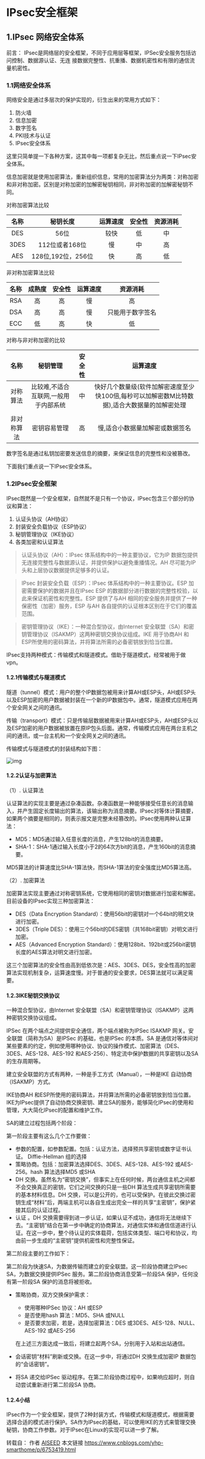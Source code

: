 # IPsec安全框架

## 1.IPsec 网络安全体系

前言：
IPsec是网络层的安全框架，不同于应用层等框架，IPSec安全服务包括访问控制、数据源认证、无连 接数据完整性、抗重播、数据机密性和有限的通信流量机密性。

### 1.1网络安全体系

网络安全是通过多层次的保护实现的，衍生出来的常用方式如下：

1. 防火墙
2. 信息加密
3. 数字签名
4. PKI技术与认证
5. IPsec安全体系

这里只简单提一下各种方案，这其中每一项都复杂无比，然后重点说一下IPsec安全体系。

信息加密就是使用加密算法，重新组织信息，常用的加密算法分为两类：对称加密和非对称加密。区别是对称加密的加解密秘钥相同，非对称加密的加解密秘钥不同。

对称加密算法比较

| 名称 |      秘钥长度      | 运算速度 | 安全性 | 资源消耗 |
| :--: | :----------------: | :------: | :----: | :------: |
| DES  |        56位        |   较快   |   低   |    中    |
| 3DES |   112位或者168位   |    慢    |   中   |    高    |
| AES  | 128位,192位，256位 |    快    |   高   |    低    |

非对称加密算法比较

| 名称 | 成熟度 | 安全性 | 运算速度 |     资源消耗     |
| :--: | :----: | :----: | :------: | :--------------: |
| RSA  |   高   |   高   |    慢    |        高        |
| DSA  |   高   |   高   |    慢    | 只能用于数字签名 |
| ECC  |   低   |   高   |    快    |        低        |

对称与非对称加密的比较

|    名称    |               秘钥管理               | 安全性 |                           运算速度                           |
| :--------: | :----------------------------------: | :----: | :----------------------------------------------------------: |
|  对称算法  | 比较难,不适合互联网,一般用于内部系统 |   中   | 快好几个数量级(软件加解密速度至少快100倍,每秒可以加解密数M比特数据),适合大数据量的加解密处理 |
|            |                                      |        |                                                              |
| 非对称算法 |             密钥容易管理             |   高   |               慢,适合小数据量加解密或数据签名                |

数字签名是通过私钥加密要发送信息的摘要，来保证信息的完整性和没被篡改。

下面我们重点说一下IPsec安全体系。

### 1.2IPsec安全框架

IPsec既然是一个安全框架，自然就不是只有一个协议，IPsec包含三个部分的协议和算法：

1. 认证头协议（AH协议）
2. 封装安全负载协议（ESP协议）
3. 秘钥管理协议（IKE协议）
4. 各类加密和认证算法

> 认证头协议（AH）：IPsec 体系结构中的一种主要协议，它为IP 数据包提供无连接完整性与数据源认证，并提供保护以避免重播情况。AH 尽可能为IP头和上层协议数据提供足够多的认证。

> IPsec 封装安全负载（ESP）：IPsec 体系结构中的一种主要协议。ESP 加密需要保护的数据并且在IPsec ESP 的数据部分进行数据的完整性校验，以此来保证机密性和完整性。ESP 提供了与AH 相同的安全服务并提供了一种保密性（加密）服务，ESP 与AH 各自提供的认证根本区别在于它们的覆盖范围。

> 密钥管理协议（IKE）：一种混合型协议，由Internet 安全联盟（SA）和密钥管理协议（ISAKMP）这两种密钥交换协议组成。IKE 用于协商AH 和ESP所使用的密码算法，并将算法所需的必备密钥放到恰当位置。

IPsec支持两种模式：传输模式和隧道模式。借助于隧道模式，经常被用于做vpn。

#### 1.2.1传输模式与隧道模式

隧道（tunnel）模式：用户的整个IP数据包被用来计算AH或ESP头，AH或ESP头以及ESP加密的用户数据被封装在一个新的IP数据包中。通常，隧道模式应用在两个安全网关之间的通讯。

传输（transport）模式：只是传输层数据被用来计算AH或ESP头，AH或ESP头以及ESP加密的用户数据被放置在原IP包头后面。通常，传输模式应用在两台主机之间的通讯，或一台主机和一个安全网关之间的通讯。

传输模式与隧道模式的封装结构如下图：

![img](https://images2015.cnblogs.com/blog/614525/201704/614525-20170423183423038-1141211184.png)

#### 1.2.2认证与加密算法

（1）. 认证算法

认证算法的实现主要是通过杂凑函数。杂凑函数是一种能够接受任意长的消息输入，并产生固定长度输出的算法，该输出称为消息摘要。IPsec对等体计算摘要，如果两个摘要是相同的，则表示报文是完整未经篡改的。IPsec使用两种认证算法：

- MD5：MD5通过输入任意长度的消息，产生128bit的消息摘要。
- SHA-1：SHA-1通过输入长度小于2的64次方bit的消息，产生160bit的消息摘要。

MD5算法的计算速度比SHA-1算法快，而SHA-1算法的安全强度比MD5算法高。

（2）. 加密算法

加密算法实现主要通过对称密钥系统，它使用相同的密钥对数据进行加密和解密。目前设备的IPsec实现三种加密算法：

- DES（Data Encryption Standard）：使用56bit的密钥对一个64bit的明文块进行加密。
- 3DES（Triple DES）：使用三个56bit的DES密钥（共168bit密钥）对明文进行加密。
- AES（Advanced Encryption Standard）：使用128bit、192bit或256bit密钥长度的AES算法对明文进行加密。

这三个加密算法的安全性由高到低依次是：AES、3DES、DES，安全性高的加密算法实现机制复杂，运算速度慢。对于普通的安全要求，DES算法就可以满足需要。

#### 1.2.3IKE秘钥交换协议

一种混合型协议，由Internet 安全联盟（SA）和密钥管理协议（ISAKMP）这两种密钥交换协议组成。

IPSec 在两个端点之间提供安全通信，两个端点被称为IPSec ISAKMP 网关。安全联盟（简称为SA）是IPSec 的基础，也是IPSec 的本质。SA 是通信对等体间对某些要素的约定，例如使用哪种协议、协议的操作模式、加密算法（DES、3DES、AES-128、AES-192 和AES-256）、特定流中保护数据的共享密钥以及SA 的生存周期等。

建立安全联盟的方式有两种，一种是手工方式（Manual），一种是IKE 自动协商（ISAKMP）方式。

IKE协商AH 和ESP所使用的密码算法，并将算法所需的必备密钥放到恰当位置。IKE为IPsec提供了自动协商交换密钥、建立SA的服务，能够简化IPsec的使用和管理，大大简化IPsec的配置和维护工作。

SA的建立过程包括两个阶段：

第一阶段主要有这么几个工作要做：

- 参数的配置，如参数配置。包括：认证方法，选择预共享密钥或数字证书认证。
  Diffie-Hellman 组的选择
- 策略协商。包括：加密算法选择DES、3DES、AES-128、AES-192 或AES-256。hash 算法选择MD5 或SHA
- DH 交换。虽然名为“密钥交换”，但事实上在任何时候，两台通信主机之间都不会交换真正的密钥，它们之间交换的只是一些DH 算法生成共享密钥所需要的基本材料信息。DH 交换，可以是公开的，也可以受保护。在彼此交换过密钥生成“材料”后，两端主机可以各自生成出完全一样的共享“主密钥”，保护紧接其后的认证过程。
- 认证 。DH 交换需要得到进一步认证，如果认证不成功，通信将无法继续下去。“主密钥”结合在第一步中确定的协商算法，对通信实体和通信信道进行认证。在这一步中，整个待认证的实体载荷，包括实体类型、端口号和协议，均由前一步生成的“主密钥”提供机密性和完整性保证。

第二阶段主要的工作如下：

第二阶段为快速SA，为数据传输而建立的安全联盟。这一阶段协商建立IPsec SA，为数据交换提供IPSec 服务。第二阶段协商消息受第一阶段SA 保护，任何没有第一阶段SA 保护的消息将被拒收。

- 策略协商，双方交换保护需求：

  - 使用哪种IPSec 协议：AH 或ESP
  - 是否使用hash 算法：MD5、SHA 或NULL
  - 是否要求加密，若是，选择加密算法：DES 或3DES、AES-128、NULL、AES-192 或AES-256

  在上述三方面达成一致后，将建立起两个SA，分别用于入站和出站通信。

- 会话密钥“材料”刷新或交换。在这一步中，将通过DH 交换生成加密IP 数据包的“会话密钥”。

- 将SA 递交给IPSec 驱动程序。在第二阶段协商过程中，如果响应超时，则自动尝试重新进行第二阶段SA 协商。

#### 1.2.4小结

IPsec作为一个安全框架，提供了2种封装方式，传输模式和隧道模式，根据需要选择合适的模式进行保护。SA作为IPsec的基础，可以使用IKE的方式来管理交换秘钥，协商工作参数。对于IPsec在Linux的实现可以进一步了解。







转载自：  作者 [AISEED](https://home.cnblogs.com/u/yhp-smarthome/)   本文链接 https://www.cnblogs.com/yhp-smarthome/p/6753419.html